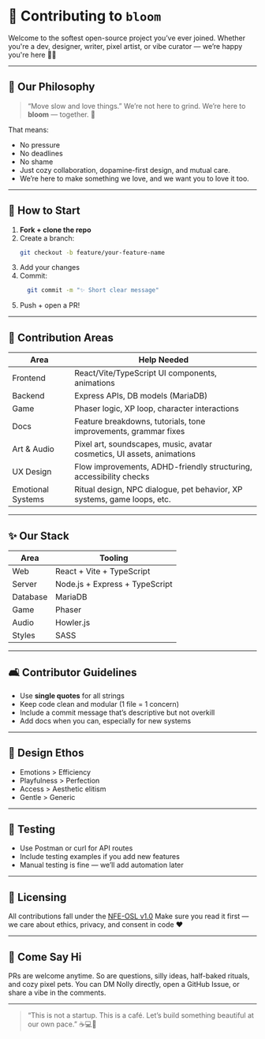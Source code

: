 # 🤝 Contributing to `bloom`

Welcome to the softest open-source project you’ve ever joined.
Whether you're a dev, designer, writer, pixel artist, or vibe curator — we’re happy you're here 🧃✨

---

## 🧠 Our Philosophy

> “Move slow and love things.”
> We’re not here to grind. We’re here to **bloom** — together. 🌸

That means:
- No pressure
- No deadlines
- No shame
- Just cozy collaboration, dopamine-first design, and mutual care.
- We’re here to make something we love, and we want you to love it too.

---

## 🌱 How to Start

1. **Fork + clone the repo**
2. Create a branch:
   ```bash
   git checkout -b feature/your-feature-name
	 ```
3. Add your changes
4. Commit:
   ```bash
	 git commit -m "✨ Short clear message"
	 ```
5. Push + open a PR!

---

## 🔖 Contribution Areas

| Area              | Help Needed                                                                 |
| ----------------- | --------------------------------------------------------------------------- |
| Frontend		      | React/Vite/TypeScript UI components, animations       									    |
| Backend           | Express APIs, DB models (MariaDB)                                           |
| Game				      | Phaser logic, XP loop, character interactions 			                        |
| Docs				      | Feature breakdowns, tutorials, tone improvements, grammar fixes             |
| Art & Audio       | Pixel art, soundscapes, music, avatar cosmetics, UI assets, animations      |
| UX Design         | Flow improvements, ADHD-friendly structuring, accessibility checks          |
| Emotional Systems | Ritual design, NPC dialogue, pet behavior, XP systems, game loops, etc.     |

---

## ✨ Our Stack

| Area       | Tooling                        |
|------------|--------------------------------|
| Web        | React + Vite + TypeScript      |
| Server     | Node.js + Express + TypeScript |
| Database   | MariaDB                        |
| Game       | Phaser                         |
| Audio      | Howler.js                      |
| Styles     | SASS                           |

---

## 🛋 Contributor Guidelines

- Use **single quotes** for all strings
- Keep code clean and modular (1 file = 1 concern)
- Include a commit message that’s descriptive but not overkill
- Add docs when you can, especially for new systems

---

## 🧸 Design Ethos

- Emotions > Efficiency
- Playfulness > Perfection
- Access > Aesthetic elitism
- Gentle > Generic

---

## 🧪 Testing

- Use Postman or curl for API routes
- Include testing examples if you add new features
- Manual testing is fine — we’ll add automation later

---

## 🧃 Licensing

All contributions fall under the [NFE-OSL v1.0](../LICENSE)
Make sure you read it first — we care about ethics, privacy, and consent in code ❤️

---

## 🧵 Come Say Hi

PRs are welcome anytime.
So are questions, silly ideas, half-baked rituals, and cozy pixel pets.
You can DM Nolly directly, open a GitHub Issue, or share a vibe in the comments.

---

> “This is not a startup.
> This is a café.
> Let’s build something beautiful at our own pace.” ☕💻🌸
